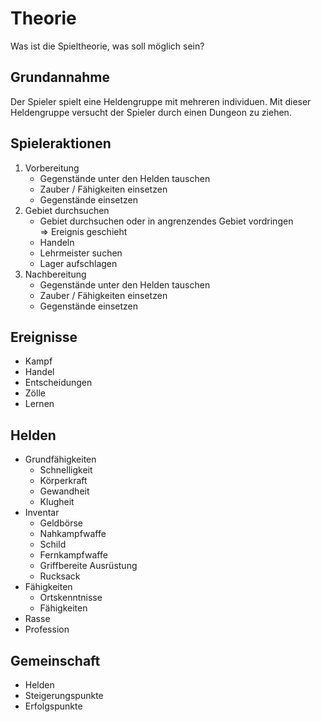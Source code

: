 # Theorie

Was ist die Spieltheorie, was soll möglich sein?

## Grundannahme

Der Spieler spielt eine Heldengruppe mit mehreren individuen.
Mit dieser Heldengruppe versucht der Spieler durch einen Dungeon zu ziehen.

## Spieleraktionen

1. Vorbereitung
    - Gegenstände unter den Helden tauschen
    - Zauber / Fähigkeiten einsetzen
    - Gegenstände einsetzen
2. Gebiet durchsuchen
    - Gebiet durchsuchen oder in angrenzendes Gebiet vordringen  
    => Ereignis geschieht
    - Handeln
    - Lehrmeister suchen
    - Lager aufschlagen
3. Nachbereitung
    - Gegenstände unter den Helden tauschen
    - Zauber / Fähigkeiten einsetzen
    - Gegenstände einsetzen

## Ereignisse

- Kampf
- Handel
- Entscheidungen
- Zölle
- Lernen

## Helden

- Grundfähigkeiten
    - Schnelligkeit
    - Körperkraft
    - Gewandheit
    - Klugheit
- Inventar
    - Geldbörse
    - Nahkampfwaffe
    - Schild
    - Fernkampfwaffe
    - Griffbereite Ausrüstung
    - Rucksack
- Fähigkeiten
    - Ortskenntnisse
    - Fähigkeiten
- Rasse
- Profession

## Gemeinschaft

- Helden
- Steigerungspunkte
- Erfolgspunkte
